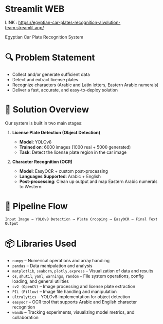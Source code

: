# **Streamlit WEB**
LINK : https://egyptian-car-plates-recognition-aivolution-team.streamlit.app/

Egyptian Car Plate Recognition System

# 🔍 Problem Statement  
- Collect and/or generate sufficient data  
- Detect and extract license plates  
- Recognize characters (Arabic and Latin letters, Eastern Arabic numerals)  
- Deliver a fast, accurate, and easy-to-deploy solution  

# 🧠 Solution Overview  
Our system is built in two main stages:

1. **License Plate Detection (Object Detection)**  
   - **Model**: YOLOv8  
   - **Trained on**: 6000 images (1000 real + 5000 generated)  
   - **Task**: Detect the license plate region in the car image  

2. **Character Recognition (OCR)**  
   - **Model**: EasyOCR + custom post-processing  
   - **Languages Supported**: Arabic + English  
   - **Post-processing**: Clean up output and map Eastern Arabic numerals to Western  

# 🔁 Pipeline Flow  
`Input Image → YOLOv8 Detection → Plate Cropping → EasyOCR → Final Text Output`

# 📦 Libraries Used  
- `numpy` – Numerical operations and array handling  
- `pandas` – Data manipulation and analysis  
- `matplotlib`, `seaborn`, `plotly.express` – Visualization of data and results  
- `os`, `shutil`, `yaml`, `warnings`, `random` – File system operations, config loading, and general utilities  
- `cv2 (OpenCV)` – Image processing and license plate extraction  
- `PIL (Pillow)` – Image file handling and manipulation  
- `ultralytics` – YOLOv8 implementation for object detection  
- `easyocr` – OCR tool that supports Arabic and English character recognition  
- `wandb` – Tracking experiments, visualizing model metrics, and collaboration
